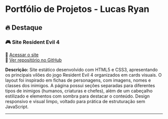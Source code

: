 # Portfólio de Projetos - Lucas Ryan

## 🔥 Destaque

### 🎮 Site Resident Evil 4  
🔗 [Acessar o site](https://lucas701507.github.io/resident-evil-4/)  
📁 [Ver repositório no GitHub](https://github.com/Lucas701507/resident-evil-4)  

**Descrição:** Site estático desenvolvido com HTML5 e CSS3, apresentando os principais vilões do jogo Resident Evil 4 organizados em cards visuais. O layout foi inspirado em fichas de personagens, com imagens, nomes e classes dos inimigos. A página possui seções separadas para diferentes tipos de inimigos (humanos, criaturas e chefes), além de um cabeçalho estilizado e elementos com sombra para destacar o conteúdo. Design responsivo e visual limpo, voltado para prática de estruturação sem JavaScript.

---------------------------------------------------
